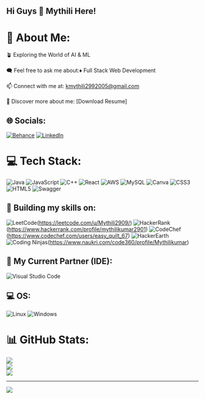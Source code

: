 ## Hi Guys 👋 Mythili Here!

# 💫 About Me:
🪴 Exploring the World of AI & ML<br><br>🗨️ Feel free to ask me about:♦️ Full Stack Web Development<br><br>📫 Connect with me at: kmythili2992005@gmail.com<br><br>📜 Discover more about me: [Download Resume]


## 🌐 Socials:
[![Behance](https://img.shields.io/badge/Behance-1769ff?logo=behance&logoColor=white)](https://www.behance.net/Mythili2909) [![LinkedIn](https://img.shields.io/badge/LinkedIn-%230077B5.svg?logo=linkedin&logoColor=white)](https://linkedin.com/in/Mythili2909) 

# 💻 Tech Stack:
![Java](https://img.shields.io/badge/java-%23ED8B00.svg?style=for-the-badge&logo=openjdk&logoColor=white) ![JavaScript](https://img.shields.io/badge/javascript-%23323330.svg?style=for-the-badge&logo=javascript&logoColor=%23F7DF1E) ![C++](https://img.shields.io/badge/c++-%2300599C.svg?style=for-the-badge&logo=c%2B%2B&logoColor=white) ![React](https://img.shields.io/badge/react-%2320232a.svg?style=for-the-badge&logo=react&logoColor=%2361DAFB) ![AWS](https://img.shields.io/badge/AWS-%23FF9900.svg?style=for-the-badge&logo=amazon-aws&logoColor=white) ![MySQL](https://img.shields.io/badge/mysql-4479A1.svg?style=for-the-badge&logo=mysql&logoColor=white) ![Canva](https://img.shields.io/badge/Canva-%2300C4CC.svg?style=for-the-badge&logo=Canva&logoColor=white) ![CSS3](https://img.shields.io/badge/css3-%231572B6.svg?style=for-the-badge&logo=css3&logoColor=white) ![HTML5](https://img.shields.io/badge/html5-%23E34F26.svg?style=for-the-badge&logo=html5&logoColor=white) ![Swagger](https://img.shields.io/badge/-Swagger-%23Clojure?style=for-the-badge&logo=swagger&logoColor=white)


## 🔧 Building my skills on:
![LeetCode](https://img.shields.io/badge/-LeetCode-FFA116?style=for-the-badge&logo=leetcode&logoColor=white)(https://leetcode.com/u/Mythili2909/) ![HackerRank](https://img.shields.io/badge/-HackerRank-2EC866?style=for-the-badge&logo=hackerrank&logoColor=white)(https://www.hackerrank.com/profile/mythilikumar2901) ![CodeChef](https://img.shields.io/badge/-CodeChef-5B4638?style=for-the-badge&logo=codechef&logoColor=white)(https://www.codechef.com/users/easy_quilt_67) ![HackerEarth](https://img.shields.io/badge/-HackerEarth-323754?style=for-the-badge&logo=hackerearth&logoColor=white)  ![Coding Ninjas](https://img.shields.io/badge/-CodingNinjas-FF7F00?style=for-the-badge&logo=codingninjas&logoColor=white)(https://www.naukri.com/code360/profile/Mythilikumar)

## 🤝 My Current Partner (IDE):
![Visual Studio Code](https://img.shields.io/badge/-Visual%20Studio%20Code-007ACC?style=for-the-badge&logo=visual-studio-code&logoColor=white) 

## 💻 OS:
![Linux](https://img.shields.io/badge/-Linux-FCC624?style=for-the-badge&logo=linux&logoColor=black) ![Windows](https://img.shields.io/badge/-Windows-0078D6?style=for-the-badge&logo=windows&logoColor=white)
# 📊 GitHub Stats:
![](https://github-readme-stats.vercel.app/api?username=Mythili2909&theme=dark&hide_border=false&include_all_commits=true&count_private=false)<br/>
![](https://github-readme-streak-stats.herokuapp.com/?user=Mythili2909&theme=dark&hide_border=false)<br/>
![](https://github-readme-stats.vercel.app/api/top-langs/?username=Mythili2909&theme=dark&hide_border=false&include_all_commits=true&count_private=false&layout=compact)

---
[![](https://visitcount.itsvg.in/api?id=Mythili2909&icon=0&color=0)](https://visitcount.itsvg.in)


